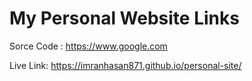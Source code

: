 # My Personal Website Links

Sorce Code : <https://www.google.com>

Live Link: <https://imranhasan871.github.io/personal-site/>
